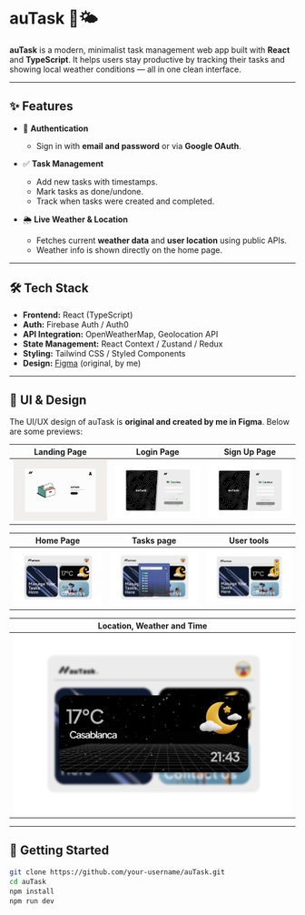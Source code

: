 # auTask 📝🌤️

**auTask** is a modern, minimalist task management web app built with **React** and **TypeScript**. It helps users stay productive by tracking their tasks and showing local weather conditions — all in one clean interface.

---

## ✨ Features

- 🔐 **Authentication**
  - Sign in with **email and password** or via **Google OAuth**.

- ✅ **Task Management**
  - Add new tasks with timestamps.
  - Mark tasks as done/undone.
  - Track when tasks were created and completed.

- 🌦️ **Live Weather & Location**
  - Fetches current **weather data** and **user location** using public APIs.
  - Weather info is shown directly on the home page.

---

## 🛠️ Tech Stack

- **Frontend:** React (TypeScript)
- **Auth:** Firebase Auth / Auth0
- **API Integration:** OpenWeatherMap, Geolocation API
- **State Management:** React Context / Zustand / Redux
- **Styling:** Tailwind CSS / Styled Components
- **Design:** [Figma](https://www.figma.com/) (original, by me)

---

## 🎨 UI & Design

The UI/UX design of auTask is **original and created by me in Figma**. Below are some previews:

| Landing Page | Login Page | Sign Up Page |
|--------------|------------|--------------|
| ![Landing Screenshot](./frontend/previews/auTaskLandingPage.jpg) | ![Home Screenshot](./frontend/previews/auTaskLoginPage.jpg) | ![Tasks Screenshot](./frontend/previews/auTaskSignupPage.jpg) |

| Home Page | Tasks page | User tools |
|-----------|------------|------------|
| ![Home Screenshot](./frontend/previews/auTaskHomePage.jpg) | ![Home Screenshot](./frontend/previews/auTaskTaskPage.jpg) | ![Tasks Screenshot](./frontend/previews/auTaskUserTools.jpg) |

| Location, Weather and Time |
|----------------------------|
| ![Home Screenshot](./frontend/previews/auTaskW&T&L.jpg) |

---

## 🚀 Getting Started

```bash
git clone https://github.com/your-username/auTask.git
cd auTask
npm install
npm run dev